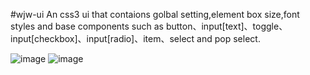 #wjw-ui
An css3 ui that contaions golbal setting,element box size,font styles and base components such as button、input[text]、toggle、input[checkbox]、input[radio]、item、select and pop select.
> 
![image](https://github.com/wjaven/wjw/images/wjwui1.jpg)
![image](https://github.com/wjaven/wjw/images/wjwui2.jpg)

